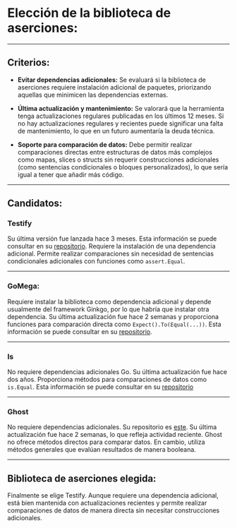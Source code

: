 # Elección de la biblioteca de aserciones:

---

## Criterios:


- **Evitar dependencias adicionales:** Se evaluará si la biblioteca de aserciones requiere instalación adicional de paquetes, priorizando aquellas que minimicen las dependencias externas. 

- **Última actualización y mantenimiento:** Se valorará que la herramienta tenga actualizaciones regulares publicadas en los últimos 12 meses. Si no hay actualizaciones regulares y recientes puede significar una falta de mantenimiento, lo que en un futuro aumentaría la deuda técnica.

- **Soporte para comparación de datos:** Debe permitir realizar comparaciones directas entre estructuras de datos más complejos como mapas, slices o structs sin requerir construcciones adicionales (como sentencias condicionales o bloques personalizados), lo que sería igual a tener que añadir más código.

---

## Candidatos:

### **Testify**

Su última versión fue lanzada hace 3 meses. Esta información se puede consultar en su [repositorio](https://github.com/stretchr/testify).
Requiere la instalación de una dependencia adicional. Permite realizar comparaciones sin necesidad de sentencias condicionales adicionales con funciones como `assert.Equal`.
 
---

### **GoMega:** 


Requiere instalar la biblioteca como dependencia adicional y depende usualmente del framework Ginkgo, por lo que habría que instalar otra dependencia. Su última actualización fue hace 2 semanas y proporciona funciones para comparación directa como `Expect().To(Equal(...))`. 
Esta información se puede consultar en su [repositorio](https://github.com/onsi/gomega).

  
---

### **Is**  

No requiere dependencias adicionales Go. Su última actualización fue hace dos años. Proporciona métodos para comparaciones de datos como `is.Equal`. Esta información se puede consultar en su [repositorio](https://github.com/matryer/is)


---

### **Ghost**

No requiere dependencias adicionales. Su repositorio es [este](https://github.com/rliebz/ghost). Su última actualización fue hace 2 semanas, lo que refleja actividad reciente. Ghost no ofrece métodos directos para comparar datos. En cambio, utiliza métodos generales que evalúan resultados de manera booleana. 


---

## Biblioteca de aserciones elegida:

Finalmente se elige Testify. Aunque requiere una dependencia adicional, está bien mantenida con actualizaciones recientes y permite realizar comparaciones de datos de manera directa sin necesitar construcciones adicionales.



